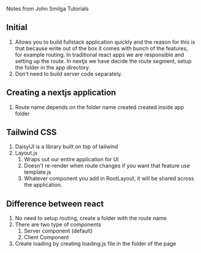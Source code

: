 Notes from John Smilga Tutorials

## Initial

1. Allows you to build fullstack application quickly and the reason for this is that because write out of the box it comes with bunch of the features, for example routing. In traditional react apps we are responsible and setting up the route. In nextjs we have decide the route segment, setup the folder in the app directory. 
2. Don't need to build server code separately.

## Creating a nextjs application
1. Route name depends on the folder name created created inside app folder


## Tailwind CSS
1. DaisyUI is a library built on top of tailwind
2. Layout.js
   1. Wraps out our entire application for UI
   2. Doesn't re-render when route changes if you want that feature use template.js
   3. Whatever component you add in RootLayout, it will be shared across the application. 


## Difference between react
1. No need to setup routing, create a folder with the route name 
2. There are two type of components
   1. Server component (default)
   2. Client Component
3. Create loading by creating loading.js file in the folder of the page

